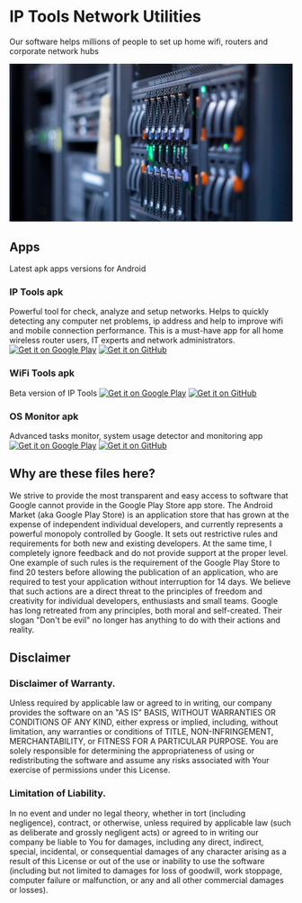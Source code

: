 # IP Tools Network Utilities
Our software helps millions of people to set up home wifi, routers and corporate network hubs

![alt software company, servers, poster](https://github.com/IPToolsApp/IPToolsApp/blob/main/cover.jpg?raw=true)

## Apps
Latest apk apps versions for Android

### IP Tools apk
Powerful tool for check, analyze and setup networks. Helps to quickly detecting any computer net problems, ip address and help to improve wifi and mobile connection performance. This is a must-have app for all home wireless router users, IT experts and network administrators.
[<img src="https://play.google.com/intl/en_us/badges/images/generic/en_badge_web_generic.png" alt="Get it on Google Play" height="80">](https://play.google.com/store/apps/details?id=com.ddm.iptools)
[<img src="https://raw.githubusercontent.com/andOTP/andOTP/master/assets/badges/get-it-on-github.png" alt="Get it on GitHub" height="80">](https://github.com/IPToolsApp/ip-tools-apk)

### WiFi Tools apk
Beta version of IP Tools
[<img src="https://play.google.com/intl/en_us/badges/images/generic/en_badge_web_generic.png" alt="Get it on Google Play" height="80">](https://play.google.com/store/apps/details?id=com.ddm.iptoolslight)
[<img src="https://raw.githubusercontent.com/andOTP/andOTP/master/assets/badges/get-it-on-github.png" alt="Get it on GitHub" height="80">](https://github.com/IPToolsApp/wifi-tools-apk)

### OS Monitor apk
Advanced tasks monitor, system usage detector and monitoring app
[<img src="https://play.google.com/intl/en_us/badges/images/generic/en_badge_web_generic.png" alt="Get it on Google Play" height="80">](https://play.google.com/store/apps/details?id=com.ddm.activity)
[<img src="https://raw.githubusercontent.com/andOTP/andOTP/master/assets/badges/get-it-on-github.png" alt="Get it on GitHub" height="80">](https://github.com/IPToolsApp/os-monitor-apk)

## Why are these files here?
We strive to provide the most transparent and easy access to software that Google cannot provide in the Google Play Store app store. The Android Market (aka Google Play Store) is an application store that has grown at the expense of independent individual developers, and currently represents a powerful monopoly controlled by Google. It sets out restrictive rules and requirements for both new and existing developers. At the same time, I completely ignore feedback and do not provide support at the proper level. One example of such rules is the requirement of the Google Play Store to find 20 testers before allowing the publication of an application, who are required to test your application without interruption for 14 days. We believe that such actions are a direct threat to the principles of freedom and creativity for individual developers, enthusiasts and small teams. Google has long retreated from any principles, both moral and self-created. Their slogan "Don't be evil" no longer has anything to do with their actions and reality.

## Disclaimer

### Disclaimer of Warranty. 
Unless required by applicable law or agreed to in writing, our company provides the software on an "AS IS" BASIS, WITHOUT WARRANTIES OR CONDITIONS OF ANY KIND, either express or implied, including, without limitation, any warranties or conditions of TITLE, NON-INFRINGEMENT, MERCHANTABILITY, or FITNESS FOR A PARTICULAR PURPOSE. You are solely responsible for determining the appropriateness of using or redistributing the software and assume any risks associated with Your exercise of permissions under this License.

### Limitation of Liability.
In no event and under no legal theory, whether in tort (including negligence), contract, or otherwise, unless required by applicable law (such as deliberate and grossly negligent acts) or agreed to in writing our company be liable to You for damages, including any direct, indirect, special, incidental, or consequential damages of any character arising as a result of this License or out of the use or inability to use the software (including but not limited to damages for loss of goodwill, work stoppage, computer failure or malfunction, or any and all other commercial damages or losses).
